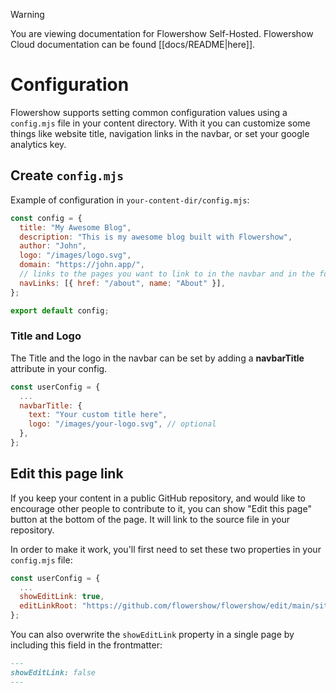 
> [!warning]
> You are viewing documentation for Flowershow Self-Hosted. Flowershow Cloud documentation can be found [[docs/README|here]].

# Configuration

Flowershow supports setting common configuration values using a `config.mjs` file in your content directory. With it you can customize some things like website title, navigation links in the navbar, or set your google analytics key.

## Create `config.mjs`

Example of configuration in `your-content-dir/config.mjs`:

```js
const config = {
  title: "My Awesome Blog",
  description: "This is my awesome blog built with Flowershow",
  author: "John",
  logo: "/images/logo.svg",
  domain: "https://john.app/",
  // links to the pages you want to link to in the navbar and in the footer
  navLinks: [{ href: "/about", name: "About" }],
};

export default config;
```

### Title and Logo

The Title and the logo in the navbar can be set by adding a **navbarTitle** attribute in your config.

```js
const userConfig = {
  ...
  navbarTitle: {
    text: "Your custom title here",
    logo: "/images/your-logo.svg", // optional
  },
};
```

## Edit this page link

If you keep your content in a public GitHub repository, and would like to encourage other people to contribute to it, you can show "Edit this page" button at the bottom of the page. It will link to the source file in your repository.

In order to make it work, you'll first need to set these two properties in your `config.mjs` file:

```js
const userConfig = {
  ...
  showEditLink: true,
  editLinkRoot: "https://github.com/flowershow/flowershow/edit/main/site",
};
```

You can also overwrite the `showEditLink` property in a single page by including this field in the frontmatter:

```md
---
showEditLink: false
---
```
